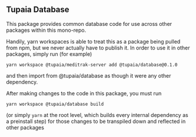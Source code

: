 ## Tupaia Database

This package provides common database code for use across other packages within this mono-repo.

Handily, yarn workspaces is able to treat this as a package being pulled from npm, but we never
actually have to publish it. In order to use it in other packages, simply run (for example)

```
yarn workspace @tupaia/meditrak-server add @tupaia/database@0.1.0
```

and then import from @tupaia/database as though it were any other dependency.

After making changes to the code in this package, you must run

```
yarn workspace @tupaia/database build
```

(or simply `yarn` at the root level, which builds every internal dependency as a preinstall step)
for those changes to be transpiled down and reflected in other packages

